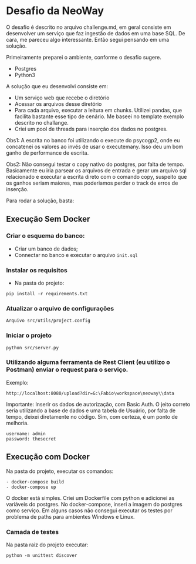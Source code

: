 # Desafio da NeoWay

O desafio é descrito no arquivo challenge.md, em geral consiste em desenvolver um serviço que faz ingestão de dados em uma base SQL.
De cara, me pareceu algo interessante. Então segui pensando em uma solução.

Primeiramente preparei o ambiente, conforme o desafio sugere.
- Postgres
- Python3

A solução que eu desenvolvi consiste em:
- Um serviço web que recebe o diretório
- Acessar os arquivos desse diretório
- Para cada arquivo, executar a leitura em chunks. Utilizei pandas, que facilita bastante esse tipo de cenário. Me baseei no template exemplo descrito no challange.
- Criei um pool de threads para inserção dos dados no postgres. 

Obs1: A escrita no banco foi utilizando o execute do psycogp2, onde eu concatenei os valores ao invés de usar o executemany. Isso deu um bom ganho de performance de escrita.

Obs2: Não consegui testar o copy nativo do postgres, por falta de tempo. Basicamente eu iria parsear os arquivos de entrada e gerar um arquivo sql relacionado e executar a escrita direto com o comando copy, suspeito que os ganhos seriam maiores, mas poderiamos perder o track de erros de inserção.

Para rodar a solução, basta:

## Execução Sem Docker
### Criar o esquema do banco:
 - Criar um banco de dados;
 - Connectar no banco e executar o arquivo `init.sql`

### Instalar os requisitos
- Na pasta do projeto:
```
pip install -r requirements.txt
```

### Atualizar o arquivo de configurações
```
Arquivo src/utils/project.config
```

### Iniciar o projeto
```
python src/server.py
```

### Utilizando alguma ferramenta de Rest Client (eu utilizo o Postman) enviar o request para o serviço.
Exemplo:
```
http://localhost:8080/upload?dir=G:\Fabio\workspace\neoway\\data
```
Importante: Inserir os dados de autorização, com Basic Auth. O jeito correto seria utilizando a base de dados e uma tabela de Usuário, por falta de tempo, deixei diretamente no código. Sim, com certeza, é um ponto de melhoria. 
```
username: admin
password: thesecret
```

## Execução com Docker

Na pasta do projeto, executar os comandos:
```
- docker-compose build
- docker-compose up
```

O docker está simples.
Criei um Dockerfile com python e adicionei as variáveis do postgres.
No docker-compose, inseri a imagem do postgres como serviço.
Em alguns casos não consegui executar os testes por problema de paths para ambientes Windows e Linux.


### Camada de testes
Na pasta raiz do projeto executar:
```
python -m unittest discover
```